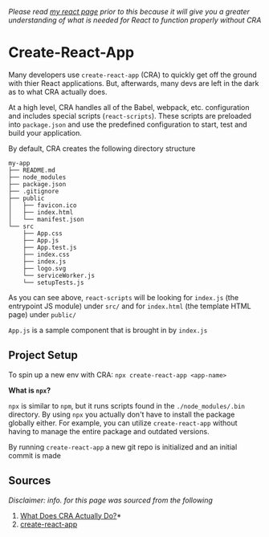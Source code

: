 *Please read [my react page](https://github.com/doc-duncan/knowledge/blob/master/javascript/react/react.md) prior to this because it will give you a greater understanding of what is needed for React to function properly without CRA*

# Create-React-App

Many developers use `create-react-app` (CRA) to quickly get off the ground with thier React applications. But, afterwards, many devs are left in the dark as to what CRA actually does.

At a high level, CRA handles all of the Babel, webpack, etc. configuration and includes special scripts (`react-scripts`). These scripts are preloaded into `package.json` and use the predefined configuration to start, test and build your application. 

By default, CRA creates the following directory structure

```
my-app
├── README.md
├── node_modules
├── package.json
├── .gitignore
├── public
│   ├── favicon.ico
│   ├── index.html
│   └── manifest.json
└── src
    ├── App.css
    ├── App.js
    ├── App.test.js
    ├── index.css
    ├── index.js
    ├── logo.svg
    └── serviceWorker.js
    └── setupTests.js
```

As you can see above, `react-scripts` will be looking for `index.js` (the entrypoint JS module) under `src/` and for `index.html` (the template HTML page) under `public/`

`App.js` is a sample component that is brought in by `index.js`

## Project Setup

To spin up a new env with CRA: `npx create-react-app <app-name>`

**What is `npx`?**

`npx` is similar to `npm`, but it runs scripts found in the `./node_modules/.bin` directory. By using `npx` you actually don't have to install the package globally either. For example, you can utilize `create-react-app` without having to manage the entire package and outdated versions.

By running `create-react-app` a new git repo is initialized and an initial commit is made

## Sources
*Disclaimer: info. for this page was sourced from the following*
1. [What Does CRA Actually Do?](https://levelup.gitconnected.com/what-does-create-react-app-actually-do-73c899443d61)*
2. [create-react-app](https://github.com/facebook/create-react-app)